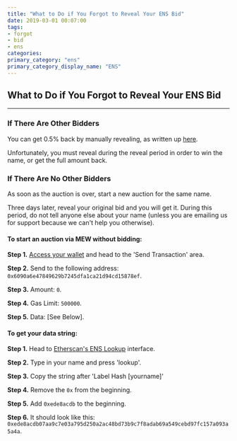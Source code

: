 ```yaml
---
title: "What to Do if You Forgot to Reveal Your ENS Bid"
date: 2019-03-01 00:07:00
tags:
- forgot
- bid
- ens
categories:
primary_category: "ens"
primary_category_display_name: "ENS"
---
```


## What to Do if You Forgot to Reveal Your ENS Bid
***

### If There Are Other Bidders

You can get 0.5% back by manually revealing, as written up [here]().

Unfortunately, you must reveal during the reveal period in order to win the name, or get the full amount back.



### If There Are No Other Bidders
As soon as the auction is over, start a new auction for the same name.

Three days later, reveal your original bid and you will get it. During this period, do not tell anyone else about your name (unless you are emailing us for support because we can't help you otherwise).



#### To start an auction via MEW without bidding:
**Step 1.** [Access your wallet]() and head to the 'Send Transaction' area. 

**Step 2.** Send to the following address: `0x6090a6e47849629b7245dfa1ca21d94cd15878ef`.

**Step 3.** Amount: `0`.

**Step 4.** Gas Limit: `500000`.

**Step 5.** Data: [See Below].



#### To get your data string:
**Step 1.** Head to [Etherscan's ENS Lookup](https://etherscan.io/enslookup?q=yourname.eth) interface. 

**Step 2.** Type in your name and press 'lookup'.

**Step 3.** Copy the string after 'Label Hash [yourname]'

**Step 4.** Remove the `0x` from the beginning.

**Step 5.** Add `0xede8acdb` to the beginning.

**Step 6.** It should look like this:  `0xede8acdb07aa9c7e03a795d250a2ac48bd73b9c7f8adab69a549cebd97fc157a093a5a4a`.